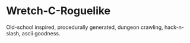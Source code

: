 # Wretch-C-Roguelike
Old-school inspired, procedurally generated, dungeon crawling, hack-n-slash, ascii goodness.   
